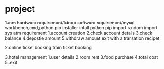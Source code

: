 # project
1.atm
 hardware requirement/labtop
 software requirement/mysql workbench,cmd,python,pip installer
 intall
 python
 pip
 import random
 import sys
 atm requirement
  1.account creation
  2.check account details
  3.check balance
  4.depostie amount
  5.withdraw amount
exit with  a transation recipet 

2.online ticket booking
  train ticket  booking
  
3.hotel management
  1.user details
  2.room rent
  3.food purchase
  4.total cost
  5..exit
